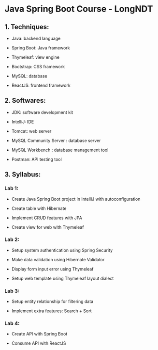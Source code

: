 # Java Spring Boot Course - LongNDT

## 1. Techniques:
- Java: backend language

- Spring Boot: Java framework

- Thymeleaf: view engine

- Bootstrap: CSS framework

- MySQL: database

- ReactJS: frontend framework
## 2. Softwares:
- JDK: software development kit

- IntelliJ: IDE

- Tomcat: web server

- MySQL Community Server : database server

- MySQL Workbench : database management tool

- Postman: API testing tool

## 3. Syllabus:
### Lab 1:
- Create Java Spring Boot project in IntelliJ with autoconfiguration

- Create table with Hibernate

- Implement CRUD features with JPA

- Create view for web with Thymeleaf

### Lab 2:
- Setup system authentication using Spring Security

- Make data validation using Hibernate Validator

- Display form input error using Thymeleaf

- Setup web template using Thymeleaf layout dialect

### Lab 3:
- Setup entity relationship for filtering data

- Implement extra features: Search + Sort

### Lab 4:
- Create API with Spring Boot

- Consume API with ReactJS